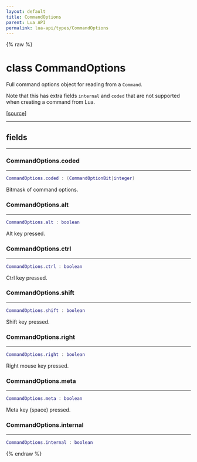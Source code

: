 ```yaml
---
layout: default
title: CommandOptions
parent: Lua API
permalink: lua-api/types/CommandOptions
---
```


{% raw %}

# class CommandOptions





Full command options object for reading from a `Command`.

Note that this has extra fields `internal` and `coded` that are not supported
when creating a command from Lua.

[<a href="https://github.com/beyond-all-reason/RecoilEngine/blob/b29554ca8a91605fa235eafe60ad740783359665/rts/Lua/LuaUtils.cpp#L931-L945" target="_blank">source</a>]







---



## fields
---

### CommandOptions.coded
---
```lua
CommandOptions.coded : (CommandOptionBit|integer)
```



Bitmask of command options.








### CommandOptions.alt
---
```lua
CommandOptions.alt : boolean
```



Alt key pressed.








### CommandOptions.ctrl
---
```lua
CommandOptions.ctrl : boolean
```



Ctrl key pressed.








### CommandOptions.shift
---
```lua
CommandOptions.shift : boolean
```



Shift key pressed.








### CommandOptions.right
---
```lua
CommandOptions.right : boolean
```



Right mouse key pressed.








### CommandOptions.meta
---
```lua
CommandOptions.meta : boolean
```



Meta key (space) pressed.








### CommandOptions.internal
---
```lua
CommandOptions.internal : boolean
```












{% endraw %}